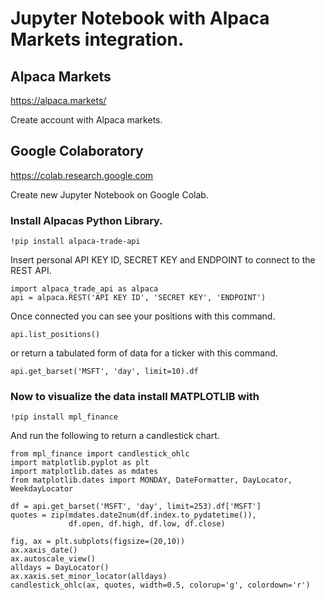 # Jupyter Notebook with Alpaca Markets integration.

## Alpaca Markets
https://alpaca.markets/

Create account with Alpaca markets.

## Google Colaboratory
https://colab.research.google.com

Create new Jupyter Notebook on Google Colab.


### Install Alpacas Python Library.
```
!pip install alpaca-trade-api
```

Insert personal API KEY ID, SECRET KEY and ENDPOINT to connect to the REST API.
```
import alpaca_trade_api as alpaca 
api = alpaca.REST('API KEY ID', 'SECRET KEY', 'ENDPOINT')
```

Once connected you can see your positions with this command.
```
api.list_positions()
```

or return a tabulated form of data for a ticker with this command.
```
api.get_barset('MSFT', 'day', limit=10).df
```

### Now to visualize the data install MATPLOTLIB with
```
!pip install mpl_finance
```

And run the following to return a candlestick chart.
```
from mpl_finance import candlestick_ohlc
import matplotlib.pyplot as plt
import matplotlib.dates as mdates
from matplotlib.dates import MONDAY, DateFormatter, DayLocator, WeekdayLocator

df = api.get_barset('MSFT', 'day', limit=253).df['MSFT']
quotes = zip(mdates.date2num(df.index.to_pydatetime()),
             df.open, df.high, df.low, df.close)

fig, ax = plt.subplots(figsize=(20,10))
ax.xaxis_date()
ax.autoscale_view()
alldays = DayLocator()
ax.xaxis.set_minor_locator(alldays)
candlestick_ohlc(ax, quotes, width=0.5, colorup='g', colordown='r')
```


